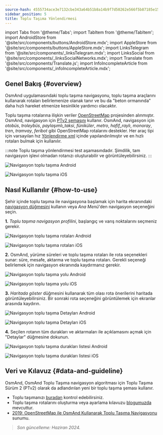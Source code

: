 ```yaml
---
source-hash: 4555734ace3e7132cbe343a64b51b8a14b9f7d50262e566f5b87185e156e7f36
sidebar_position: 5
title: Toplu Taşıma Yönlendirmesi
---
```

import Tabs from '@theme/Tabs';
import TabItem from '@theme/TabItem';
import AndroidStore from '@site/src/components/buttons/AndroidStore.mdx';
import AppleStore from '@site/src/components/buttons/AppleStore.mdx';
import LinksTelegram from '@site/src/components/_linksTelegram.mdx';
import LinksSocial from '@site/src/components/_linksSocialNetworks.mdx';
import Translate from '@site/src/components/Translate.js';
import InfoIncompleteArticle from '@site/src/components/_infoIncompleteArticle.mdx';




## Genel Bakış {#overview}

OsmAnd uygulamasındaki toplu taşıma navigasyonu, toplu taşıma araçlarını kullanarak rotaları belirlemenize olanak tanır ve bu da "beton ormanında" daha hızlı hareket etmenize kesinlikle yardımcı olacaktır.

Toplu taşıma rotalarına ilişkin veriler [OpenStreetMap](http://openstreetmap.org/) projesinden alınmıştır. OsmAnd, navigasyon için [PTv2 şemasını](https://wiki.openstreetmap.org/wiki/Public_transport) kullanır. OsmAnd, navigasyon için *otobüs*, *troleybüs*, *paylaşımlı_taksi*, *füniküler*, *metro*, *hafif_raylı*, *monoray*, *tren*, *tramvay*, *feribot* gibi OpenStreetMap rotalarını destekler. Her araç tipi için varsayılan hız [Yönlendirme xml](../../../technical/build-osmand/routing.md) içinde yapılandırılmıştır ve en hızlı rotaları bulmak için kullanılır.

:::note
Toplu taşıma yönlendirmesi test aşamasındadır. Şimdilik, tam navigasyon işlevi olmadan rotanızı oluşturabilir ve görüntüleyebilirsiniz.
:::

<Tabs groupId="operating-systems" queryString="operating-systems">

<TabItem value="android" label="Android">

![Navigasyon toplu taşıma Android](@site/static/img/navigation/public/navigation_android.png)  

</TabItem>

<TabItem value="ios" label="iOS">  

![Navigasyon toplu taşıma iOS](@site/static/img/navigation/public/navigation_ios.png)

</TabItem>

</Tabs>


## Nasıl Kullanılır {#how-to-use}

Şehir içinde toplu taşıma ile navigasyona başlamak için harita ekranındaki [navigasyon düğmesini](../../widgets/map-buttons.md#directions) kullanın veya *Ana Menü*'den navigasyon seçeneğini seçin.  

**1.** *Toplu taşıma navigasyon profilini*, başlangıç ve varış noktalarını seçmeniz gerekir.  

<Tabs groupId="operating-systems" queryString="operating-systems">

<TabItem value="android" label="Android">

![Navigasyon toplu taşıma rotaları Android](@site/static/img/navigation/public/navigation_public_android.png)

</TabItem>

<TabItem value="ios" label="iOS">  

![Navigasyon toplu taşıma rotaları iOS](@site/static/img/navigation/public/navigation_public_ios.png)

</TabItem>

</Tabs>

**2.** OsmAnd, yürüme süreleri ve toplu taşıma rotaları ile rota seçenekleri sunar: süre, mesafe, aktarma ve toplu taşıma rotaları. Gerekli seçeneği belirlemek için navigasyon ekranında kaydırmanız gerekir.  

<Tabs groupId="operating-systems" queryString="operating-systems">

<TabItem value="android" label="Android">

![Navigasyon toplu taşıma yolu Android](@site/static/img/navigation/public/navigation_way_android.png)

</TabItem>

<TabItem value="ios" label="iOS">  

![Navigasyon toplu taşıma yolu iOS](@site/static/img/navigation/public/navigation_way_ios.png)

</TabItem>

</Tabs>

**3.** *Haritada göster* düğmesini kullanarak tüm olası rota önerilerini haritada görüntüleyebilirsiniz. Bir sonraki rota seçeneğini görüntülemek için ekranlar arasında kaydırın.

<Tabs groupId="operating-systems" queryString="operating-systems">

<TabItem value="android" label="Android">

![Navigasyon toplu taşıma Detayları Android](@site/static/img/navigation/public/navigation_details_android.png)

</TabItem>

<TabItem value="ios" label="iOS">  

![Navigasyon toplu taşıma Detayları iOS](@site/static/img/navigation/public/navigation_details_ios.png)

</TabItem>

</Tabs>


**4.** Seçilen rotanın tüm durakları ve aktarmaları ile açıklamasını açmak için "Detaylar" düğmesine dokunun.  

<Tabs groupId="operating-systems" queryString="operating-systems">

<TabItem value="android" label="Android">

![Navigasyon toplu taşıma durakları listesi Android](@site/static/img/navigation/public/navigation_stops_list_android.png)

</TabItem>

<TabItem value="ios" label="iOS">  

![Navigasyon toplu taşıma durakları listesi iOS](@site/static/img/navigation/public/navigation_stops_list_ios.png)

</TabItem>

</Tabs>


## Veri ve Kılavuz {#data-and-guideline}

OsmAnd, OsmAnd Toplu Taşıma navigasyon algoritması için Toplu Taşıma Sürüm 2 (PTv2) olarak da adlandırılan yeni bir toplu taşıma şeması kullanır.

- Toplu taşımanızı [buradan](http://tools.geofabrik.de/osmi/) kontrol edebilirsiniz.
- Toplu taşıma rotalarını oluşturma veya ayarlama kılavuzu [blogumuzda](https://osmand.net/blog/guideline-pt) mevcuttur.
- [2019: OpenStreetMap ile OsmAnd Kullanarak Toplu Taşıma Navigasyonu](https://www.youtube.com/watch?v=SPab09kaWPc&ab_channel=StateoftheMap) sunumu.

> *Son güncelleme: Haziran 2024.*